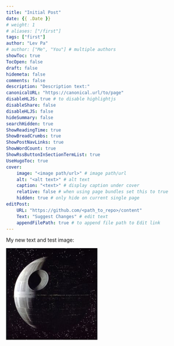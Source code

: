 ```yaml
---
title: "Initial Post"
date: {{ .Date }}
# weight: 1
# aliases: ["/first"]
tags: ["first"]
author: "Lev Pa"
# author: ["Me", "You"] # multiple authors
showToc: true
TocOpen: false
draft: false
hidemeta: false
comments: false
description: "Description text:"
canonicalURL: "https://canonical.url/to/page"
disableHLJS: true # to disable highlightjs
disableShare: false
disableHLJS: false
hideSummary: false
searchHidden: true
ShowReadingTime: true
ShowBreadCrumbs: true
ShowPostNavLinks: true
ShowWordCount: true
ShowRssButtonInSectionTermList: true
UseHugoToc: true
cover:
    image: "<image path/url>" # image path/url
    alt: "<alt text>" # alt text
    caption: "<text>" # display caption under cover
    relative: false # when using page bundles set this to true
    hidden: true # only hide on current single page
editPost:
    URL: "https://github.com/<path_to_repo>/content"
    Text: "Suggest Changes" # edit text
    appendFilePath: true # to append file path to Edit link
---
```


My new text and test image:

![test image](../assets/Death_star1.png)
